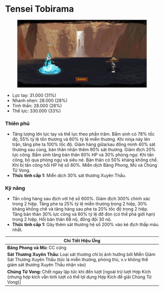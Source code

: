 # Tensei Tobirama

<figure><img src="../../.gitbook/assets/Edo_Tensei_Tobirama_S.Atk_.gif" alt=""><figcaption></figcaption></figure>

* Lực tay: 31.000 (31%)
* Nhanh nhẹn: 28.000 (28%)
* Tinh thần: 28.000 (28%)
* Thể lực: 330.000 (33%)

### Thiên phú

* Tăng lượng lớn lực tay và thể lực theo phần trăm. Bẩm sinh có 78% tốc độ, 55% tỷ lệ tổn thương và 60% tỷ lệ miễn thương. Khi ninja này lên trận, tăng phe ta 100% tốc độ. Giảm hàng giữa/sau đồng minh 40% sát thương sau cùng, bản thân nhận thêm 90% sát thương. Giảm địch 20% lực công. Bẩm sinh tăng bản thân 60% HP và 30% phòng ngự. Khi tấn công, bỏ qua phòng ngự và siêu né. Bản thân có 50% kháng khống chế. Khi bị tấn công hồi HP hệ số 80%. Miễn dịch Băng Phong, Mù và Chủng Tử Vong.
* **Thức tỉnh cấp 1:** Miễn dịch 30% sát thương Xuyên Thấu.

### Kỹ năng

* Tấn công hàng sau địch với hệ số 600%. Giảm địch 300% chính xác trong 2 hiệp. Tăng phe ta 25% tỷ lệ miễn thương trong 2 hiệp, 30% kháng khống chế và tăng hàng sau phe ta 20% tốc độ trong 2 hiệp. Tăng bản thân 30% lực công và 60% tỷ lệ đỡ đòn (có thể phá giới hạn) trong 2 hiệp. Hồi bản thân 68 nộ, đồng đội 30 nộ.
* **Thức tỉnh cấp 1:** Gây thêm sát thương hệ số 200% vào kẻ địch thấp máu nhất.

| Chi Tiết Hiệu Ứng                                                                                                                                                                  |
| ---------------------------------------------------------------------------------------------------------------------------------------------------------------------------------- |
| **Băng Phong và Mù:** CC cứng                                                                                                                                                      |
| **Sát Thương Xuyên Thấu:** Loại sát thương chỉ bị ảnh hưởng bởi Miễn Giảm Sát Thương Xuyên Thấu (tức là miễn thương, phòng thủ, v.v không thể giảm sát thương Xuyên Thấu nhận vào) |
| **Chủng Tử Vong:** Chết ngay lập tức khi đến lượt \[ngoài trừ lượt Hợp Kích (nhưng hợp kích vẫn tính lượt có thể lợi dụng Hợp Kích để giải Chủng Tử Vong)]                         |
